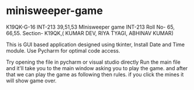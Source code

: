 # minisweeper-game
K19QK-G-16 INT-213 39,51,53
MInisweeper game INT-213 Roll No- 65, 66,55. Section- K19QK,( KUMAR DEV, RIYA TYAGI, ABHINAV KUMAR)

This is GUI based application designed using tkinter,
 Install Date and Time module.
Use Pycharm for optimal code access.

Try opening the file in pycharm or visual studio directly Run the main file and it'll take you to the main window asking you to play the game. and after that we can play the game 
as following then rules. if you click the mines it will show game over.
